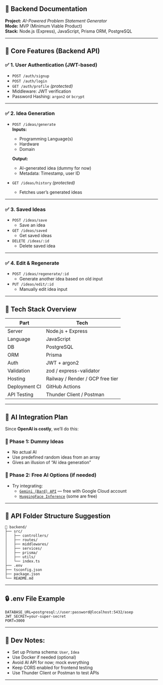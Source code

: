 ## 🧠 Backend Documentation  
**Project:** *AI-Powered Problem Statement Generator*  
**Mode:** MVP (Minimum Viable Product)  
**Stack:** Node.js (Express), JavaScript, Prisma ORM, PostgreSQL

---

## 🚀 Core Features (Backend API)

### ✅ 1. **User Authentication (JWT-based)**
- `POST /auth/signup`  
- `POST /auth/login`  
- `GET /auth/profile` *(protected)*  
- Middleware: JWT verification  
- Password Hashing: `argon2` or `bcrypt`  

---

### ✅ 2. **Idea Generation**
- `POST /ideas/generate`  
  **Inputs:**  
  - Programming Language(s)  
  - Hardware  
  - Domain   

  **Output:**  
  - AI-generated idea (dummy for now)  
  - Metadata: Timestamp, user ID

- `GET /ideas/history` *(protected)*  
  - Fetches user’s generated ideas

---

### ✅ 3. **Saved Ideas**
- `POST /ideas/save`  
  - Save an idea  
- `GET /ideas/saved`  
  - Get saved ideas  
- `DELETE /ideas/:id`  
  - Delete saved idea

---

### ✅ 4. **Edit & Regenerate**
- `POST /ideas/regenerate/:id`  
  - Generate another idea based on old input  
- `PUT /ideas/edit/:id`  
  - Manually edit idea input

---

## 🧰 Tech Stack Overview

| Part            | Tech           |
|-----------------|----------------|
| Server          | Node.js + Express |
| Language        | JavaScript     |
| DB              | PostgreSQL     |
| ORM             | Prisma         |
| Auth            | JWT + argon2   |
| Validation      | zod / express-validator |
| Hosting         | Railway / Render / GCP free tier |
| Deployment CI   | GitHub Actions |
| API Testing     | Thunder Client / Postman |

---

## 🧠 AI Integration Plan

Since **OpenAI is costly**, we’ll do this:

### 📌 Phase 1: Dummy Ideas
- No actual AI
- Use predefined random ideas from an array
- Gives an illusion of “AI idea generation”

### 📌 Phase 2: Free AI Options (if needed)
- Try integrating:
  - [`Gemini (Bard) API`](https://developers.generativeai.google/) — free with Google Cloud account
  - [`HuggingFace Inference`](https://huggingface.co/inference-api) (some are free)

---

## 🧱 API Folder Structure Suggestion

```
📁 backend/
├── src/
│   ├── controllers/
│   ├── routes/
│   ├── middlewares/
│   ├── services/
│   ├── prisma/
│   ├── utils/
│   └── index.ts
├── .env
├── tsconfig.json
├── package.json
└── README.md
```

---

## 🔒 .env File Example

```
DATABASE_URL=postgresql://user:password@localhost:5432/asep
JWT_SECRET=your-super-secret
PORT=3000
```

---

## 📌 Dev Notes:
- Set up Prisma schema: `User`, `Idea`
- Use Docker if needed (optional)
- Avoid AI API for now; mock everything
- Keep CORS enabled for frontend testing
- Use Thunder Client or Postman to test APIs

---